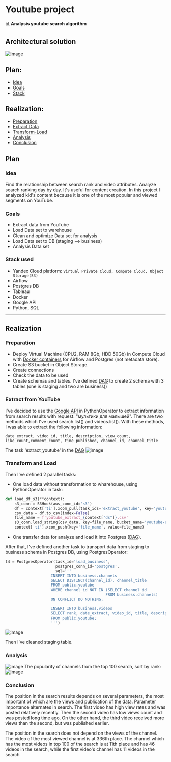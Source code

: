 # Youtube project
**📊  Analysis youtube search algorithm**
## Architectural solution
![image](images/solution.png)
## Plan:
- [Idea](#idea)
- [Goals](#goals)
- [Stack](#stack-used)
## Realization:
- [Preparation](#preparation)
- [Extract Data](#extract-from-youtube)
- [Transform-Load](#transform-and-load)
- [Analysis](#analysis)
- [Conclusion](#conclusion)
## Plan
### Idea
Find the relationship between search rank and video attributes. Analyze search ranking day by day. It's useful for content creation. In this project 
I analyzed kid's content because it is one of the most popular and viewed segments on YouTube.
### Goals
- Extract data from YouTube
- Load Data set to warehouse
- Clean and optimize Data set for analysis
- Load Data set to DB (staging --> business)
- Analysis Data set
### Stack used
- Yandex Cloud platform: 
```Virtual Private Cloud, Compute Cloud, Object Storage(S3)``` 
- Airflow
- Postgres DB
- Tableau
- Docker
- Google API
- Python, SQL
---
## Realization
### Preparation
- Deploy Virtual Machine (CPU2, RAM 8Gb, HDD 50Gb) in Compute Cloud with [Docker containers](/docker) for Airflow and Postgres (not metadata store).
- Create S3 bucket in Object Storage.
- Create connections
- Check the data to be used
- Create schemas and tables. I've defined [DAG](dag_create_tables_youtube.py) to create 2 schema with 3 tables (one is staging and two are business))
### Extract from YouTube
I've decided to use the [Google API](https://developers.google.com/youtube/v3/docs/search/list) in PythonOperator to extract information from search results with request: "мультики для малышей". There are two methods which I've used search.list() and videos.list(). With these methods, I was able to extract the following information:
```csv
date_extract, video_id, title, description, view_count, like_count,comment_count, time_published, channel_id, channel_title
```
The task 'extract_youtube' in the [DAG](dag_youtube_s3_pd.py)
![image](images/dag.png)
### Transform and Load
Then I've defined 2 parallel tasks:
- One load data without transformation to wharehouse, using PythonOperator in task:
```python
def load_df_s3(**context):
    s3_conn = S3Hook(aws_conn_id='s3')
    df = context['ti'].xcom_pull(task_ids='extract_youtube', key='youtube_df')
    csv_data = df.to_csv(index=False)
    file_name = f'youtube_extract_{context["ds"]}.csv'
    s3_conn.load_string(csv_data, key=file_name, bucket_name='youtube-analytics', replace=True)
    context['ti'].xcom_push(key='file_name', value=file_name)
```
- One transfer data for analyze and load it into Postgres ([DAG](dag_youtube_s3_pd.py)).

After that, I've defined another task to transport data from staging to business schema in Postgres DB, using PostgresOperator:
```python
t4 = PostgresOperator(task_id='load_business',
                      postgres_conn_id='postgres',
                      sql='''
                    INSERT INTO business.channels
                    SELECT DISTINCT(channel_id), channel_title
                    FROM public.youtube
                    WHERE channel_id NOT IN (SELECT channel_id
                                            FROM business.channels)
                    ON CONFLICT DO NOTHING;

                    INSERT INTO business.videos
                    SELECT rank, date_extract, video_id, title, description, view_count, like_count, comment_count, time_published, channel_id
                    FROM public.youtube;
                    ''')
```
![image](images/postgres%20-%20business.png)

Then I've cleaned staging table.
### Analysis
![image](images/dashboard.png)
The popularity of channels from the top 100 search, sort by rank:
![image](images/channels.png)
### Conclusion
The position in the search results depends on several parameters, the most important of which are the views and publication of the data.
Parameter importance alternates in search. The first video has high view rates and was posted relatively recently. Then the second video has low views count and was posted long time ago. On the other hand, the third video received more views than the second, but was published earlier.

The position in the search does not depend on the views of the channel. The video of the most viewed channel is at 336th place.
The channel which has the most videos in top 100 of the search is at 11th place and has 46 videos in the search, while the first video's channel has 11 videos in the search
